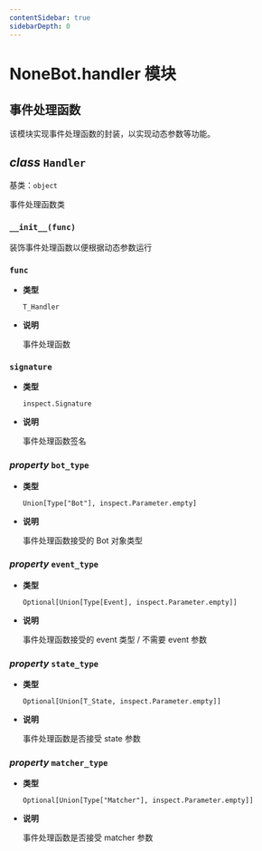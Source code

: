 ```yaml
---
contentSidebar: true
sidebarDepth: 0
---
```


# NoneBot.handler 模块

## 事件处理函数

该模块实现事件处理函数的封装，以实现动态参数等功能。


## _class_ `Handler`

基类：`object`

事件处理函数类


### `__init__(func)`

装饰事件处理函数以便根据动态参数运行


### `func`


* **类型**

    `T_Handler`



* **说明**

    事件处理函数



### `signature`


* **类型**

    `inspect.Signature`



* **说明**

    事件处理函数签名



### _property_ `bot_type`


* **类型**

    `Union[Type["Bot"], inspect.Parameter.empty]`



* **说明**

    事件处理函数接受的 Bot 对象类型



### _property_ `event_type`


* **类型**

    `Optional[Union[Type[Event], inspect.Parameter.empty]]`



* **说明**

    事件处理函数接受的 event 类型 / 不需要 event 参数



### _property_ `state_type`


* **类型**

    `Optional[Union[T_State, inspect.Parameter.empty]]`



* **说明**

    事件处理函数是否接受 state 参数



### _property_ `matcher_type`


* **类型**

    `Optional[Union[Type["Matcher"], inspect.Parameter.empty]]`



* **说明**

    事件处理函数是否接受 matcher 参数
